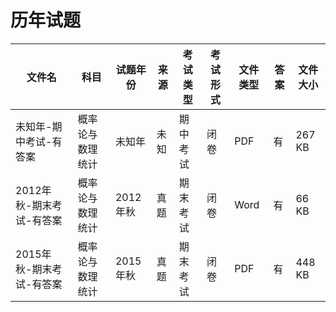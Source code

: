 # 历年试题

文件名|科目|试题年份|来源|考试类型|考试形式|文件类型|答案|文件大小
---|---|---|---|---|---|---|---|---
未知年-期中考试-有答案|概率论与数理统计|未知年|未知|期中考试|闭卷|PDF|有|267 KB
2012年秋-期末考试-有答案|概率论与数理统计|2012年秋|真题|期末考试|闭卷|Word|有|66 KB
2015年秋-期末考试-有答案|概率论与数理统计|2015年秋|真题|期末考试|闭卷|PDF|有|448 KB
